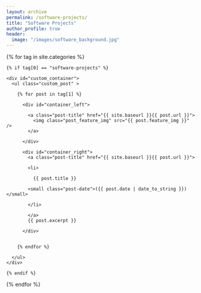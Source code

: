 ```yaml
---
layout: archive
permalink: /software-projects/
title: "Software Projects"
author_profile: true
header:
  image: "/images/software_background.jpg"
---
```



<div class="tags-expo-section">

  {% for tag in site.categories %}

    {% if tag[0] == "software-projects" %}

    <div id="custom_container">
      <ul class="custom_post" >

        {% for post in tag[1] %}

          <div id="container_left">

            <a class="post-title" href="{{ site.baseurl }}{{ post.url }}">
              <img class="post_feature_img" src="{{ post.feature_img }}" />
            </a>

          </div>

          <div id="container_right">
            <a class="post-title" href="{{ site.baseurl }}{{ post.url }}">

            <li>

              {{ post.title }}

            <small class="post-date">({{ post.date | date_to_string }})</small>

            </li>

            </a>
            {{ post.excerpt }}

          </div>


        {% endfor %}

      </ul>
    </div>

    {% endif %}

  {% endfor %}

</div>
